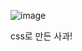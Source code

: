 ![image](https://github.com/user-attachments/assets/b8d56167-8cf2-4912-83c3-28c954b60e76)

css로 만든 사과!
